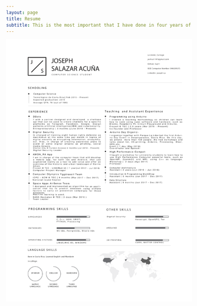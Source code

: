 ```yaml
---
layout: page
title: Resume
subtitle: This is the most important that I have done in four years of University now.
---
```


![Resume](/img/Resume.png)
